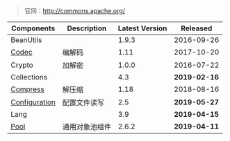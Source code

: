 

> 官网：http://commons.apache.org/



| Components      | Description  | Latest Version | **Released** |
| --------------- | ------------ | -------------- | ------------ |
| BeanUtils       |              | 1.9.3          | 2016-09-26   |
| [Codec](Codec/) | 编解码     | 1.11           | 2017-10-20   |
| Crypto          | 加解密       | 1.0.0          | 2016-07-22   |
| Collections     |              | 4.3 | **2019-02-16** |
| [Compress](Compress/)       | 解压缩       | 1.18           | 2018-08-16   |
| [Configuration](Configuration/) | 配置文件读写 | 2.5           | **2019-05-27** |
| Lang |  | 3.9 | **2019-04-15** |
| [Pool](Pool/) | 通用对象池组件 | 2.6.2 | **2019-04-11** |

